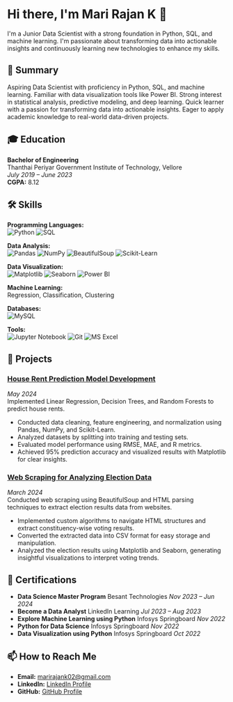 # Hi there, I'm Mari Rajan K 👋

I'm a Junior Data Scientist with a strong foundation in Python, SQL, and machine learning. I'm passionate about transforming data into actionable insights and continuously learning new technologies to enhance my skills.

## 📄 Summary
Aspiring Data Scientist with proficiency in Python, SQL, and machine learning. Familiar with data visualization tools like Power BI. Strong interest in statistical analysis, predictive modeling, and deep learning. Quick learner with a passion for transforming data into actionable insights. Eager to apply academic knowledge to real-world data-driven projects.

## 🎓 Education
**Bachelor of Engineering**  
Thanthai Periyar Government Institute of Technology, Vellore  
*July 2019 – June 2023*  
**CGPA:** 8.12

## 🛠 Skills
**Programming Languages:**  
![Python](https://img.shields.io/badge/-Python-333333?style=flat&logo=python)
![SQL](https://img.shields.io/badge/-SQL-333333?style=flat&logo=mysql)

**Data Analysis:**  
![Pandas](https://img.shields.io/badge/-Pandas-333333?style=flat&logo=pandas)
![NumPy](https://img.shields.io/badge/-NumPy-333333?style=flat&logo=numpy)
![BeautifulSoup](https://img.shields.io/badge/-BeautifulSoup-333333?style=flat&logo=beautifulsoup)
![Scikit-Learn](https://img.shields.io/badge/-Scikit--Learn-333333?style=flat&logo=scikitlearn)

**Data Visualization:**  
![Matplotlib](https://img.shields.io/badge/-Matplotlib-333333?style=flat&logo=matplotlib)
![Seaborn](https://img.shields.io/badge/-Seaborn-333333?style=flat&logo=seaborn)
![Power BI](https://img.shields.io/badge/-Power_BI-333333?style=flat&logo=powerbi)

**Machine Learning:**  
Regression, Classification, Clustering

**Databases:**  
![MySQL](https://img.shields.io/badge/-MySQL-333333?style=flat&logo=mysql)

**Tools:**  
![Jupyter Notebook](https://img.shields.io/badge/-Jupyter_Notebook-333333?style=flat&logo=jupyter)
![Git](https://img.shields.io/badge/-Git-333333?style=flat&logo=git)
![MS Excel](https://img.shields.io/badge/-MS_Excel-333333?style=flat&logo=microsoftexcel)

## 🚀 Projects

### [House Rent Prediction Model Development](https://github.com/marirajank/ML_Regression.git)
*May 2024*  
Implemented Linear Regression, Decision Trees, and Random Forests to predict house rents.
- Conducted data cleaning, feature engineering, and normalization using Pandas, NumPy, and Scikit-Learn.
- Analyzed datasets by splitting into training and testing sets.
- Evaluated model performance using RMSE, MAE, and R metrics.
- Achieved 95% prediction accuracy and visualized results with Matplotlib for clear insights.

### [Web Scraping for Analyzing Election Data](https://github.com/marirajank/web_scraping_electionresults.git)
*March 2024*  
Conducted web scraping using BeautifulSoup and HTML parsing techniques to extract election results data from websites.
- Implemented custom algorithms to navigate HTML structures and extract constituency-wise voting results.
- Converted the extracted data into CSV format for easy storage and manipulation.
- Analyzed the election results using Matplotlib and Seaborn, generating insightful visualizations to interpret voting trends.

## 📜 Certifications
- **Data Science Master Program** Besant Technologies *Nov 2023 – Jun 2024*
- **Become a Data Analyst** LinkedIn Learning *Jul 2023 – Aug 2023*
- **Explore Machine Learning using Python** Infosys Springboard *Nov 2022*
- **Python for Data Science** Infosys Springboard *Nov 2022*
- **Data Visualization using Python** Infosys Springboard *Oct 2022*

## 📫 How to Reach Me
- **Email:** [marirajank02@gmail.com](mailto:marirajank02@gmail.com)
- **LinkedIn:** [LinkedIn Profile](https://www.linkedin.com/in/marirajan)
- **GitHub:** [GitHub Profile](https://github.com/marirajank)

<!--## ⚡ Fun Fact
I love solving puzzles and playing chess in my free time.

 ## 📈 GitHub Stats
![Mari Rajan K's GitHub stats](https://github-readme-stats.vercel.app/api?username=yourusername&show_icons=true&theme=radical)

## 🏆 GitHub Trophies
![GitHub Trophies](https://github-profile-trophy.vercel.app/?username=yourusername&theme=radical) -->
